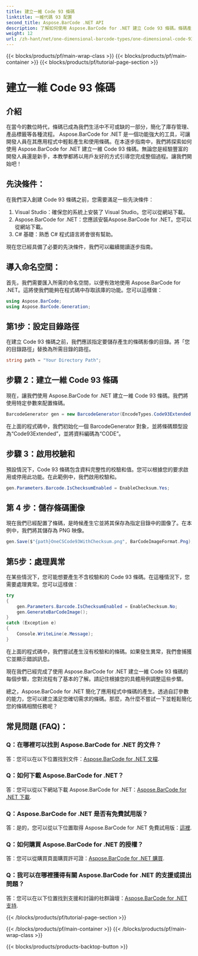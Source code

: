 ```yaml
---
title: 建立一維 Code 93 條碼
linktitle: 一維代碼 93 配置
second_title: Aspose.BarCode .NET API
description: 了解如何使用 Aspose.BarCode for .NET 建立 Code 93 條碼。條碼產生的逐步指南。
weight: 12
url: /zh-hant/net/one-dimensional-barcode-types/one-dimensional-code-93-configuration/
---
```


{{< blocks/products/pf/main-wrap-class >}}
{{< blocks/products/pf/main-container >}}
{{< blocks/products/pf/tutorial-page-section >}}

# 建立一維 Code 93 條碼


## 介紹

在當今的數位時代，條碼已成為我們生活中不可或缺的一部分，簡化了庫存管理、產品標籤等各種流程。 Aspose.BarCode for .NET 是一個功能強大的工具，可讓開發人員在其應用程式中輕鬆產生和使用條碼。在本逐步指南中，我們將探索如何使用 Aspose.BarCode for .NET 建立一維 Code 93 條碼。無論您是經驗豐富的開發人員還是新手，本教學都將以用戶友好的方式引導您完成整個過程。讓我們開始吧！

## 先決條件：

在我們深入創建 Code 93 條碼之前，您需要滿足一些先決條件：
1. Visual Studio：確保您的系統上安裝了 Visual Studio。您可以從網站下載。
2. Aspose.BarCode for .NET：您應該安裝Aspose.BarCode for .NET。您可以從網站下載。
3. C# 基礎：熟悉 C# 程式語言將會很有幫助。

現在您已經具備了必要的先決條件，我們可以繼續閱讀逐步指南。

## 導入命名空間：

首先，我們需要匯入所需的命名空間，以便有效地使用 Aspose.BarCode for .NET。這將使我們能夠在程式碼中存取該庫的功能。您可以這樣做：

```csharp
using Aspose.BarCode;
using Aspose.BarCode.Generation;
```

## 第1步：設定目錄路徑

在建立 Code 93 條碼之前，我們應該指定要儲存產生的條碼影像的目錄。將「您的目錄路徑」替換為所需目錄的路徑。

```csharp
string path = "Your Directory Path";
```

## 步驟 2：建立一維 Code 93 條碼

現在，讓我們使用 Aspose.BarCode for .NET 建立一維 Code 93 條碼。我們將使用特定參數來配置條碼。

```csharp
BarcodeGenerator gen = new BarcodeGenerator(EncodeTypes.Code93Extended, "CODE");
```

在上面的程式碼中，我們初始化一個 BarcodeGenerator 對象，並將條碼類型設為“Code93Extended”，並將資料編碼為“CODE”。

## 步驟 3：啟用校驗和

預設情況下，Code 93 條碼包含資料完整性的校驗和值。您可以根據您的要求啟用或停用此功能。在此範例中，我們啟用校驗和。

```csharp
gen.Parameters.Barcode.IsChecksumEnabled = EnableChecksum.Yes;
```

## 第 4 步：儲存條碼圖像

現在我們已經配置了條碼，是時候產生它並將其保存為指定目錄中的圖像了。在本例中，我們將其儲存為 PNG 映像。

```csharp
gen.Save($"{path}OneCSCode93WithChecksum.png", BarCodeImageFormat.Png);
```

## 第5步：處理異常

在某些情況下，您可能想要產生不含校驗和的 Code 93 條碼。在這種情況下，您需要處理異常。您可以這樣做：

```csharp
try
{
    gen.Parameters.Barcode.IsChecksumEnabled = EnableChecksum.No;
    gen.GenerateBarCodeImage();
}
catch (Exception e)
{
    Console.WriteLine(e.Message);
}
```

在上面的程式碼中，我們嘗試產生沒有校驗和的條碼。如果發生異常，我們會捕獲它並顯示錯誤訊息。

現在我們已經完成了使用 Aspose.BarCode for .NET 建立一維 Code 93 條碼的每個步驟，您對流程有了基本的了解。請記住根據您的具體用例調整這些步驟。

總之，Aspose.BarCode for .NET 簡化了應用程式中條碼的產生。透過自訂參數的能力，您可以建立滿足您確切需求的條碼。那麼，為什麼不嘗試一下並輕鬆簡化您的條碼相關任務呢？

## 常見問題 (FAQ)：

### Q：在哪裡可以找到 Aspose.BarCode for .NET 的文件？
答：您可以在以下位置找到文件：[Aspose.BarCode for .NET 文檔](https://reference.aspose.com/barcode/net/).

### Q：如何下載 Aspose.BarCode for .NET？
答：您可以從以下網站下載 Aspose.BarCode for .NET：[Aspose.BarCode for .NET 下載](https://releases.aspose.com/barcode/net/).

### Q：Aspose.BarCode for .NET 是否有免費試用版？
答：是的，您可以從以下位置取得 Aspose.BarCode for .NET 免費試用版：[這裡](https://releases.aspose.com/).

### Q：如何購買 Aspose.BarCode for .NET 的授權？
答：您可以從購買頁面購買許可證：[Aspose.BarCode for .NET 購買](https://purchase.aspose.com/buy).

### Q：我可以在哪裡獲得有關 Aspose.BarCode for .NET 的支援或提出問題？
答：您可以在以下位置找到支援和討論的社群論壇：[Aspose.BarCode for .NET 支持](https://forum.aspose.com/c/barcode/13).

{{< /blocks/products/pf/tutorial-page-section >}}

{{< /blocks/products/pf/main-container >}}
{{< /blocks/products/pf/main-wrap-class >}}

{{< blocks/products/products-backtop-button >}}
